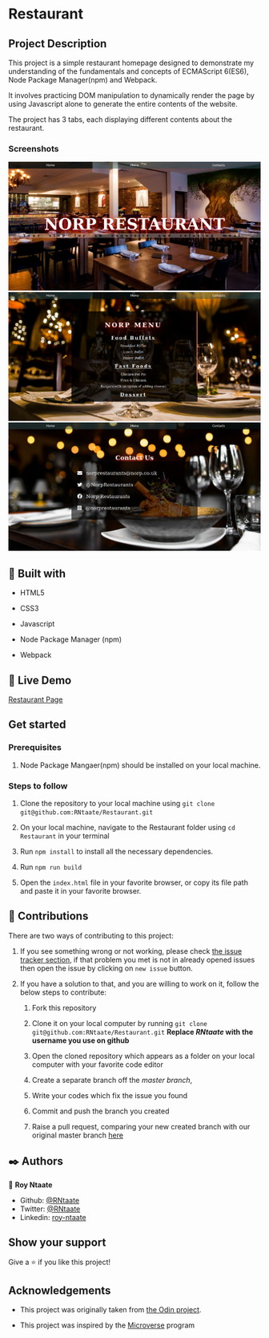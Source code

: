 # Restaurant

## Project Description

This project is a simple restaurant homepage designed to demonstrate my understanding of the fundamentals and concepts of ECMAScript 6(ES6), Node Package Manager(npm) and Webpack.

It involves practicing DOM manipulation to dynamically render the page by using Javascript alone to generate the entire contents of the website.

The project has 3 tabs, each displaying different contents about the restaurant.

### Screenshots

![](images/screen_rest1.png)
![](images/screen_rest2.png)
![](images/screen_rest3.png)

##  🔧 Built with

- HTML5

- CSS3
- Javascript
- Node Package Manager (npm)
- Webpack

## 🔴 Live Demo

[Restaurant Page](https://rntaate.github.io/Restaurant/dist/index.html)

## Get started
### Prerequisites
1. Node Package Mangaer(npm) should be installed on your local machine.

### Steps to follow
1. Clone the repository to your local machine using `git clone git@github.com:RNtaate/Restaurant.git`

1. On your local machine, navigate to the Restaurant folder using `cd Restaurant` in your terminal

1. Run `npm install` to install all the necessary dependencies.

1. Run `npm run build`

1. Open the `index.html` file in your favorite browser, or copy its file path and paste it in your favorite browser.

## 🤝 Contributions
  There are two ways of contributing to this project:

1. If you see something wrong or not working, please check [the issue tracker section](https://github.com/RNtaate/Restaurant/issues), if that problem you met is not in already opened issues then open the issue by clicking on `new issue` button.

2. If you have a solution to that, and you are willing to work on it, follow the below steps to contribute:
    1.  Fork this repository

    1.  Clone it on your local computer by running `git clone git@github.com:RNtaate/Restaurant.git` __Replace *RNtaate* with the username you use on github__
    1.  Open the cloned repository which appears as a folder on your local computer with your favorite code editor
    1.  Create a separate branch off the *master branch*,
    1.  Write your codes which fix the issue you found
    1.  Commit and push the branch you created
    1.  Raise a pull request, comparing your new created branch with our original master branch [here](https://github.com/RNtaate/Restaurant)

## ✒️  Authors

👤 **Roy Ntaate**

- Github: [@RNtaate](https://github.com/RNtaate)
- Twitter: [@RNtaate](https://twitter.com/RNtaate)
- Linkedin: [roy-ntaate](https://linkedin.com/in/roy-ntaate)

## Show your support

Give a ⭐️ if you like this project!

## Acknowledgements

- This project was originally taken from [the Odin project](https://www.theodinproject.com/courses/javascript/lessons/restaurant-page).

- This project was inspired by the [Microverse](https:www.microverse.org) program
